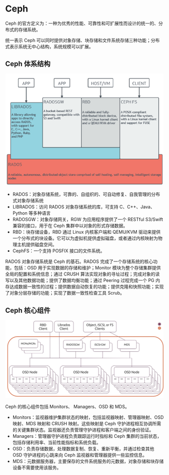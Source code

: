 # Ceph

Ceph 的官方定义为：一种为优秀的性能、可靠性和可扩展性而设计的统一的、分布式的存储系统。

统一表示 Ceph 可以同时提供对象存储、块存储和文件系统存储三种功能；分布式表示系统无中心结构，系统规模可以扩展。

## Ceph 体系结构

![体系结构](/IMAGES/Ceph/Ceph体系结构.png)

- RADOS：对象存储系统，可靠的、自组织的、可自动修复、自我管理的分布式对象存储系统
- LIBRADOS：访问 RADOS 对象存储系统的库，可支持 C、C++、Java、Python 等多种语言
- RADOSGW：对象存储网关，RGW 为应用程序提供了一个 RESTful S3/Swift 兼容的接口，用于在 Ceph 集群中以对象的形式存储数据。
- RBD：块存储设备，RBD 通过 Linux 内核客户端和 QEMU/KVM 驱动来提供一个分布式的块设备。它可以为虚拟机提供虚拟磁盘，或者通过内核映射为物理主机提供磁盘空间。
- CephFS：一个支持 POSFIX 接口的文件系统。

RADOS 对象存储系统是 Ceph 的基石。RADOS 完成了一个存储系统的核心功能，包括：OSD 用于实现数据的存储和维护；Monitor 模块为整个存储集群提供全局的配置和系统信息；通过 CRUSH 算法实现对象的寻址过程；完成对象的读写以及其他数据功能；提供了数据均衡功能；通过 Peering 过程完成一个 PG 内存达成数据一致性的过程；提供数据自动恢复的功能；提供克隆和快照功能；实现了对象分层存储的功能；实现了数据一致性检查工具 Scrub。

## Ceph 核心组件

![核心组件](/IMAGES/Ceph/Ceph核心组件.png)

Ceph 的核心组件包括 Monitors、 Managers、OSD 和 MDS。

- Monitors：监视器维护集群状态的映射，包括监视器映射、管理器映射、OSD 映射、MDS 映射和 CRUSH 映射。这些映射是 Ceph 守护进程相互协调所需的关键集群状态。监视器还负责管理守护进程和客户端之间的身份验证。
- Managers：管理器守护进程负责跟踪运行时指标和 Ceph 集群的当前状态，包括存储利用率、当前性能指标和系统负载。
- OSD：负责存储数据，处理数据复制、恢复、重新平衡，并通过检查其他 OSD 守护进程的心跳来向 Ceph 监视器和管理器提供一些监控信息。
- MDS：元数据服务器，主要保存的文件系统服务的元数据，对象存储和块存储设备不需要使用该服务。
